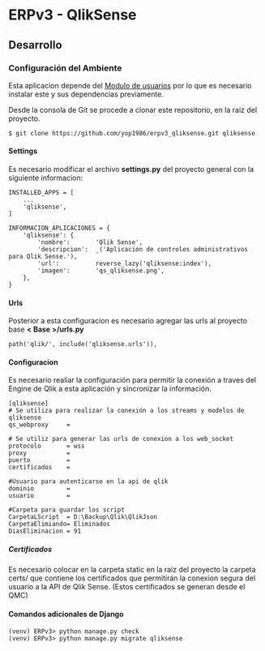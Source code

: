 # ERPv3 - QlikSense

## Desarrollo

### Configuración del Ambiente

Esta aplicacion depende del [Modulo de usuarios](https://github.com/yop1986/erpv3_usuarios) 
por lo que es necesario instalar este y sus dependencias previamente.

Desde la consola de Git se procede a clonar este repositorio, en la raiz del 
proyecto.

    $ git clone https://github.com/yop1986/erpv3_qliksense.git qliksense

#### Settings

Es necesario modificar el archivo **settings.py** del proyecto general con la
siguiente informacion:

    INSTALLED_APPS = [
        ...
        'qliksense',
    ]

    INFORMACION_APLICACIONES = {
        'qliksense': {
            'nombre':       'Qlik Sense',
            'descripcion':  _('Aplicación de controles administrativos para Qlik Sense.'),
            'url':          reverse_lazy('qliksense:index'),
            'imagen':       'qs_qliksense.png',
        },
    }

#### Urls

Posterior a esta configuracion es necesario agregar las urls al proyecto base __< Base >/urls.py__

    path('qlik/', include('qliksense.urls')),

#### Configuracion

Es necesario realiar la configuración para permitir la conexión a traves del Engine de Qlik
a esta aplicación y sincronizar la información.

    [qliksense]
    # Se utiliza para realizar la conexión a los streams y modelos de qliksense
    qs_webproxy     = 

    # Se utiliz para generar las urls de conexion a los web_socket
    protocolo       = wss
    proxy           = 
    puerto          = 
    certificados    =

    #Usuario para autenticarse en la api de qlik
    dominio         = 
    usuario         = 

    #Carpeta para guardar los script
    CarpetaLScript  = D:\Backup\Qlik\QlikJson
    CarpetaElimiando= Eliminados
    DiasEliminacion = 91

##### Certificados

Es necesario colocar en la carpeta static en la raiz del proyecto la carpeta certs/ que contiene los certificados
que permitirán la conexion segura del usuario a la API de Qlik Sense. (Estos certificados se generan desde el QMC)

#### Comandos adicionales de Django

    (venv) ERPv3> python manage.py check
    (venv) ERPv3> python manage.py migrate qliksense
